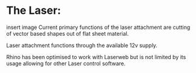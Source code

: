 # The Laser:
insert image
Current primary functions of the laser attachment are cutting of vector based shapes out of flat sheet material.

Laser attachment functions through the available 12v supply.

Rhino has been optimised to work with Laserweb but is not limited by its usage allowing for other
Laser control software.
